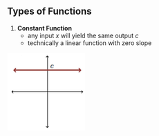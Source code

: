 
## Types of Functions
1. **Constant Function**
	- any input $x$ will yield the same output $c$
	- technically a linear function with zero slope





 ![](_attachments/Pasted%20image%2020240425152557.png)